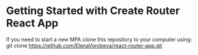 # Getting Started with Create Router React App
If you need to start a new MPA clone this repository to your computer using:
git clone https://github.com/ElenaVorobeva/react-router-app.git
